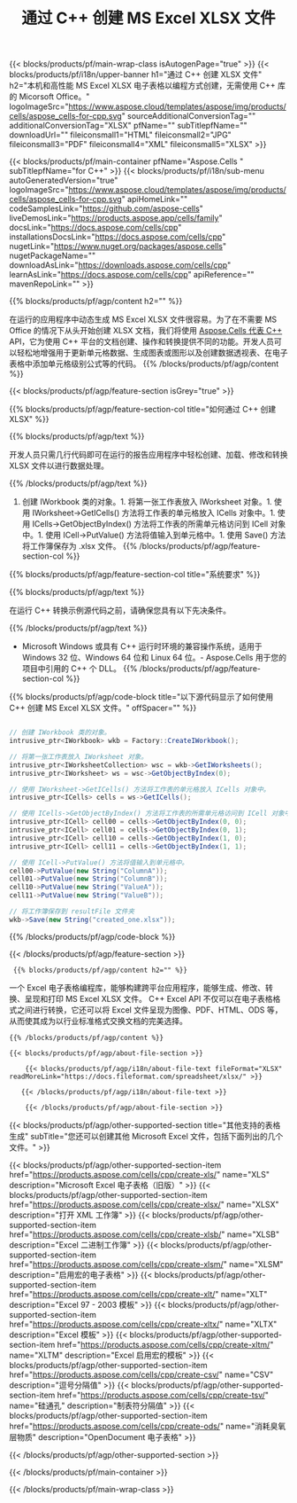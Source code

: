 ﻿---
title: 通过 C++ 创建 MS Excel XLSX 文件 
url: /zh/cpp/create-xlsx/ 
description: C++ 用于生成 MS Excel XLSX 文件的示例代码。使用此代码在基于 C++ 的应用程序中创建 MS Excel XLSX 文件。
---
{{< blocks/products/pf/main-wrap-class isAutogenPage="true" >}}
{{< blocks/products/pf/i18n/upper-banner h1="通过 C++ 创建 XLSX 文件" h2="本机和高性能 MS Excel XLSX 电子表格以编程方式创建，无需使用 C++ 库的 Micorsoft Office。" logoImageSrc="https://www.aspose.cloud/templates/aspose/img/products/cells/aspose_cells-for-cpp.svg" sourceAdditionalConversionTag="" additionalConversionTag="XLSX" pfName="" subTitlepfName="" downloadUrl="" fileiconsmall1="HTML" fileiconsmall2="JPG" fileiconsmall3="PDF" fileiconsmall4="XML" fileiconsmall5="XLSX" >}}

{{< blocks/products/pf/main-container pfName="Aspose.Cells " subTitlepfName="for C++" >}}
{{< blocks/products/pf/i18n/sub-menu autoGeneratedVersion="true" logoImageSrc="https://www.aspose.cloud/templates/aspose/img/products/cells/aspose_cells-for-cpp.svg" apiHomeLink="" codeSamplesLink="https://github.com/aspose-cells" liveDemosLink="https://products.aspose.app/cells/family" docsLink="https://docs.aspose.com/cells/cpp" installationsDocsLink="https://docs.aspose.com/cells/cpp" nugetLink="https://www.nuget.org/packages/aspose.cells" nugetPackageName="" downloadAsLink="https://downloads.aspose.com/cells/cpp" learnAsLink="https://docs.aspose.com/cells/cpp" apiReference="" mavenRepoLink="" >}}

{{% blocks/products/pf/agp/content h2="" %}}

 在运行的应用程序中动态生成 MS Excel XLSX 文件很容易。为了在不需要 MS Office 的情况下从头开始创建 XLSX 文档，我们将使用
 [Aspose.Cells 代表 C++](https://products.aspose.com/cells/cpp) 
 API，它为使用 C++ 平台的文档创建、操作和转换提供不同的功能。开发人员可以轻松地增强用于更新单元格数据、生成图表或图形以及创建数据透视表、在电子表格中添加单元格级别公式等的代码。
{{% /blocks/products/pf/agp/content %}}                                                                             

{{< blocks/products/pf/agp/feature-section isGrey="true" >}}

{{% blocks/products/pf/agp/feature-section-col title="如何通过 C++ 创建 XLSX" %}}

{{% blocks/products/pf/agp/text %}}

 开发人员只需几行代码即可在运行的报告应用程序中轻松创建、加载、修改和转换 XLSX 文件以进行数据处理。

{{% /blocks/products/pf/agp/text %}}

1. 创建 IWorkbook 类的对象。1. 将第一张工作表放入 IWorksheet 对象。1. 使用 IWorksheet->GetICells() 方法将工作表的单元格放入 ICells 对象中。1. 使用 ICells->GetObjectByIndex() 方法将工作表的所需单元格访问到 ICell 对象中。1. 使用 ICell->PutValue() 方法将值输入到单元格中。1. 使用 Save() 方法将工作簿保存为 .xlsx 文件。
{{% /blocks/products/pf/agp/feature-section-col %}}

{{% blocks/products/pf/agp/feature-section-col title="系统要求" %}}

{{% blocks/products/pf/agp/text %}}

在运行 C++ 转换示例源代码之前，请确保您具有以下先决条件。 

{{% /blocks/products/pf/agp/text %}}

- Microsoft Windows 或具有 C++ 运行时环境的兼容操作系统，适用于 Windows 32 位、Windows 64 位和 Linux 64 位。- Aspose.Cells 用于您的项目中引用的 C++ 个 DLL。
{{% /blocks/products/pf/agp/feature-section-col %}}

{{% blocks/products/pf/agp/code-block title="以下源代码显示了如何使用 C++ 创建 MS Excel XLSX 文件。" offSpacer="" %}}

```cs

// 创建 IWorkbook 类的对象。
intrusive_ptr<IWorkbook> wkb = Factory::CreateIWorkbook();

// 将第一张工作表放入 IWorksheet 对象。
intrusive_ptr<IWorksheetCollection> wsc = wkb->GetIWorksheets();
intrusive_ptr<IWorksheet> ws = wsc->GetObjectByIndex(0);

// 使用 IWorksheet->GetICells() 方法将工作表的单元格放入 ICells 对象中。
intrusive_ptr<ICells> cells = ws->GetICells();

// 使用 ICells->GetObjectByIndex() 方法将工作表的所需单元格访问到 ICell 对象中。
intrusive_ptr<ICell> cell00 = cells->GetObjectByIndex(0, 0);
intrusive_ptr<ICell> cell01 = cells->GetObjectByIndex(0, 1);
intrusive_ptr<ICell> cell10 = cells->GetObjectByIndex(1, 0);
intrusive_ptr<ICell> cell11 = cells->GetObjectByIndex(1, 1);

// 使用 ICell->PutValue() 方法将值输入到单元格中。
cell00->PutValue(new String("ColumnA"));
cell01->PutValue(new String("ColumnB"));
cell10->PutValue(new String("ValueA"));
cell11->PutValue(new String("ValueB"));

// 将工作簿保存到 resultFile 文件夹
wkb->Save(new String("created_one.xlsx"));


```

{{% /blocks/products/pf/agp/code-block %}}

{{< /blocks/products/pf/agp/feature-section >}}

<!-- aboutfile Starts -->

     
     {{% blocks/products/pf/agp/content h2="" %}}

一个 Excel 电子表格编程库，能够构建跨平台应用程序，能够生成、修改、转换、呈现和打印 MS Excel XLSX 文件。 C++ Excel API 不仅可以在电子表格格式之间进行转换，它还可以将 Excel 文件呈现为图像、PDF、HTML、ODS 等，从而使其成为以行业标准格式交换文档的完美选择。



    {{% /blocks/products/pf/agp/content %}}

    {{< blocks/products/pf/agp/about-file-section >}}

        {{< blocks/products/pf/agp/i18n/about-file-text fileFormat="XLSX" readMoreLink="https://docs.fileformat.com/spreadsheet/xlsx/" >}}

       {{< /blocks/products/pf/agp/i18n/about-file-text >}}

        {{< /blocks/products/pf/agp/about-file-section >}}

          

<!-- aboutfile Ends -->

{{< blocks/products/pf/agp/other-supported-section title="其他支持的表格生成" subTitle="您还可以创建其他 Microsoft Excel 文件，包括下面列出的几个文件。" >}}

{{< blocks/products/pf/agp/other-supported-section-item href="https://products.aspose.com/cells/cpp/create-xls/" name="XLS" description="Microsoft Excel 电子表格（旧版）" >}} 
{{< blocks/products/pf/agp/other-supported-section-item href="https://products.aspose.com/cells/cpp/create-xlsx/" name="XLSX" description="打开 XML 工作簿" >}} 
{{< blocks/products/pf/agp/other-supported-section-item href="https://products.aspose.com/cells/cpp/create-xlsb/" name="XLSB" description="Excel 二进制工作簿" >}} 
{{< blocks/products/pf/agp/other-supported-section-item href="https://products.aspose.com/cells/cpp/create-xlsm/" name="XLSM" description="启用宏的电子表格" >}} 
{{< blocks/products/pf/agp/other-supported-section-item href="https://products.aspose.com/cells/cpp/create-xlt/" name="XLT" description="Excel 97 - 2003 模板" >}} 
{{< blocks/products/pf/agp/other-supported-section-item href="https://products.aspose.com/cells/cpp/create-xltx/" name="XLTX" description="Excel 模板" >}} 
{{< blocks/products/pf/agp/other-supported-section-item href="https://products.aspose.com/cells/cpp/create-xltm/" name="XLTM" description="Excel 启用宏的模板" >}} 
{{< blocks/products/pf/agp/other-supported-section-item href="https://products.aspose.com/cells/cpp/create-csv/" name="CSV" description="逗号分隔值" >}} 
{{< blocks/products/pf/agp/other-supported-section-item href="https://products.aspose.com/cells/cpp/create-tsv/" name="硅通孔" description="制表符分隔值" >}} 
{{< blocks/products/pf/agp/other-supported-section-item href="https://products.aspose.com/cells/cpp/create-ods/" name="消耗臭氧层物质" description="OpenDocument 电子表格" >}} 

{{< /blocks/products/pf/agp/other-supported-section >}}

{{< /blocks/products/pf/main-container >}}
    
{{< /blocks/products/pf/main-wrap-class >}}
